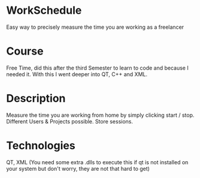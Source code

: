 # WorkSchedule
Easy way to precisely measure the time you are working as a freelancer

# Course
Free Time, did this after the third Semester to learn to code and because I needed it.
With this I went deeper into QT, C++ and XML.

# Description
Measure the time you are working from home by simply clicking start / stop. Different Users & Projects possible. Store sessions.

# Technologies
QT, XML 
(You need some extra .dlls to execute this if qt is not installed on your system but don't worry, they are not that hard to get)
